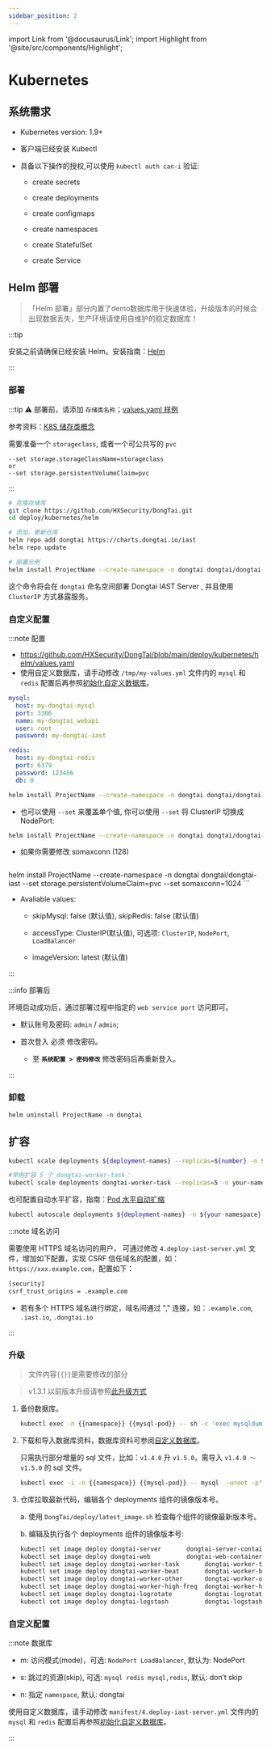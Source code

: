 ```yaml
---
sidebar_position: 2
---
```


import Link from '@docusaurus/Link';
import Highlight from '@site/src/components/Highlight';

# Kubernetes
## 系统需求

* Kubernetes version: 1.9+

* 客户端已经安装 Kubectl

* 具备以下操作的授权,可以使用 `kubectl auth can-i` 验证:

    * create secrets

    * create deployments

    * create configmaps

    * create namespaces

    * create StatefulSet

    * create Service


## Helm 部署
> 「Helm 部署」部分内置了demo数据库用于快速体验，升级版本的时候会出现数据丢失，生产环境请使用自维护的稳定数据库！

:::tip

安装之前请确保已经安装 Helm。安装指南：[Helm](https://helm.sh/docs/intro/install/)

:::

### 部署

:::tip ⚠️ 部署前，请添加 `存储类名称`；[values.yaml 样例](https://github.com/HXSecurity/DongTai/blob/main/deploy/kubernetes/helm/values.yaml)

参考资料：[K8S 储存类概念](https://kubernetes.io/zh-cn/docs/concepts/storage/storage-classes/)

需要准备一个 `storageclass`, 或者一个可公共写的 `pvc` 

```
--set storage.storageClassName=storageclass
or
--set storage.persistentVolumeClaim=pvc
```

:::

```bash
# 克隆存储库
git clone https://github.com/HXSecurity/DongTai.git
cd deploy/kubernetes/helm

# 添加、更新仓库
helm repo add dongtai https://charts.dongtai.io/iast
helm repo update

# 部署示例
helm install ProjectName --create-namespace -n dongtai dongtai/dongtai-iast --set storage.persistentVolumeClaim=pvc
```
这个命令将会在 `dongtai` 命名空间部署 Dongtai IAST Server , 并且使用 `ClusterIP` 方式暴露服务。



### 自定义配置

:::note 配置

* https://github.com/HXSecurity/DongTai/blob/main/deploy/kubernetes/helm/values.yaml
* 使用自定义数据库，请手动修改 `/tmp/my-values.yml` 文件内的 `mysql` 和 `redis` 配置后再参照[初始化自定义数据库](initial-sql-config)。

```yml title="/tmp/my-values.yml"
mysql:
  host: my-dongtai-mysql
  port: 3306
  name: my-dongtai_webapi
  user: root
  password: my-dongtai-iast

redis:
  host: my-dongtai-redis
  port: 6379
  password: 123456
  db: 0
```

```bash
helm install ProjectName --create-namespace -n dongtai dongtai/dongtai-iast --values /tmp/my-values.yaml
```

* 也可以使用 `--set` 来覆盖单个值, 你可以使用 `--set` 将 ClusterIP 切换成 NodePort:

```bash
helm install ProjectName --create-namespace -n dongtai dongtai/dongtai-iast --set storage.persistentVolumeClaim=pvc --set accessType=NodePort --set NodePort=30080
```

* 如果你需要修改 somaxconn (128) 

	```
helm install ProjectName --create-namespace -n dongtai dongtai/dongtai-iast --set storage.persistentVolumeClaim=pvc --set somaxconn=1024
	```

* Avaliable values:

	* skipMysql: false (默认值), skipRedis: false (默认值)

	* accessType: ClusterIP(默认值), 可选项: `ClusterIP`, `NodePort`, `LoadBalancer`

	* imageVersion: latest (默认值)

:::

:::info 部署后

环境启动成功后，通过部署过程中指定的 `web service port` 访问即可。

* 默认账号及密码: `admin` / `admin`;

* 首次登入 <Highlight color="#E3242B">必须</Highlight> 修改密码。

	* 至 **`系统配置 > 密码修改`** 修改密码后再重新登入。

:::

### 卸载

```
helm uninstall ProjectName -n dongtai
```


### 

## 扩容

```bash
kubectl scale deployments ${deployment-names} --replicas=${number} -n ${your-namespace}

#举例扩容 5 个 dongtai-worker-task：
kubectl scale deployments dongtai-worker-task --replicas=5 -n your-namespace
```

也可配置自动水平扩容，指南：[Pod 水平自动扩缩](https://kubernetes.io/zh/docs/tasks/run-application/horizontal-pod-autoscale/)

```bash
kubectl autoscale deployments ${deployment-names} -n ${your-namespace} --cpu-percent=80 --min=${number} --max=${number}
```



:::note 域名访问

需要使用 HTTPS 域名访问的用户， 可通过修改 `4.deploy-iast-server.yml` 文件，增加如下配置，实现 CSRF 信任域名的配置，如：`https://xxx.example.com`，配置如下：

```bash
[security]
csrf_trust_origins = .example.com
```

* 若有多个 HTTPS 域名进行绑定，域名间通过 "," 连接，如：`.example.com`, `.iast.io`, `.dongtai.io`

:::



### 升级

> 文件内容`{{}}`是需要修改的部分

> v1.3.1 以前版本升级请参照[此升级方式](/docs/getting-started/server/deploy-kubernetes#升级)



1. 备份数据库。

   ```bash
   kubectl exec -n {{namespace}} {{mysql-pod}} -- sh -c 'exec mysqldump --all-databases -uroot -p"dongtai-iast"' > dongtai-mysql-bak-$(date '+%Y-%m-%d').sql
   ```

2. 下载和导入数据库资料，数据库资料可参阅[自定义数据库](initial-sql-config)。

   只需执行部分增量的 sql 文件，比如：`v1.4.0` 升 `v1.5.0`，需导入 `v1.4.0 ～ v1.5.0` 的 sql 文件。

   ```bash
   kubectl exec -i -n {{namespace}} {{mysql-pod}} -- mysql  -uroot -p"dongtai-iast" dongtai_webapi < *.sql
   ```

3. 仓库拉取最新代码，编辑各个 deployments 组件的镜像版本号。

   a. 使用 `DongTai/deploy/latest_image.sh` 检查每个组件的镜像最新版本号。

   b. 编辑及执行各个 deployments 组件的镜像版本号:

   ```bash
   kubectl set image deploy dongtai-server       dongtai-server-container=registry.cn-beijing.aliyuncs.com/huoxian_pub/dongtai-server:{{ChangeThisVersion}} -n {{namespace}}
   kubectl set image deploy dongtai-web          dongtai-web-container=registry.cn-beijing.aliyuncs.com/huoxian_pub/dongtai-web:{{ChangeThisVersion}} -n {{namespace}}
   kubectl set image deploy dongtai-worker-task       dongtai-worker-task-container=registry.cn-beijing.aliyuncs.com/huoxian_pub/dongtai-server:{{ChangeThisVersion}} -n {{namespace}}
   kubectl set image deploy dongtai-worker-beat       dongtai-worker-beat-container=registry.cn-beijing.aliyuncs.com/huoxian_pub/dongtai-server:{{ChangeThisVersion}} -n {{namespace}}
   kubectl set image deploy dongtai-worker-other      dongtai-worker-other-container=registry.cn-beijing.aliyuncs.com/huoxian_pub/dongtai-server:{{ChangeThisVersion}} -n {{namespace}}
   kubectl set image deploy dongtai-worker-high-freq  dongtai-worker-high-freq-container=registry.cn-beijing.aliyuncs.com/huoxian_pub/dongtai-server:{{ChangeThisVersion}} -n {{namespace}}
   kubectl set image deploy dongtai-logrotate         dongtai-logrotate-container=registry.cn-beijing.aliyuncs.com/huoxian_pub/dongtai-logrotate:{{ChangeThisVersion}} -n {{namespace}}
   kubectl set image deploy dongtai-logstash          dongtai-logstash-container=registry.cn-beijing.aliyuncs.com/huoxian_pub/dongtai-logstash:{{ChangeThisVersion}} -n {{namespace}}
   ```




### 自定义配置

:::note 数据库

* m: 访问模式(mode)，可选: `NodePort LoadBalancer`, 默认为: NodePort

* s: 跳过的资源(skip), 可选: `mysql redis mysql,redis`, 默认: don’t skip

* n: 指定 `namespace`, 默认: dongtai


使用自定义数据库，请手动修改 `manifest/4.deploy-iast-server.yml` 文件内的 `mysql` 和 `redis` 配置后再参照[初始化自定义数据库](initial-sql-config)。

:::



